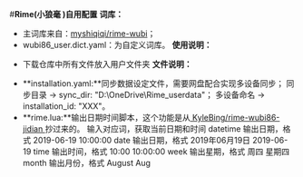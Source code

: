 #**Rime(小狼毫 )自用配置**
**词库：**
  * 主词库来自：[myshiqiqi/rime-wubi]([url](https://github.com/myshiqiqi/rime-wubi))；
  * wubi86_user.dict.yaml：为自定义词库。
**使用说明：**
  - 下载仓库中所有文件放入用户文件夹
**文件说明：**
  * **installation.yaml:**同步数据设定文件，需要网盘配合实现多设备同步；
    同步目录 → sync_dir: "D:\\OneDrive\\Rime_userdata"；
    多设备命名 → installation_id: "XXX"。
  * **rime.lua:**输出日期时间脚本，这个功能是从[ KyleBing/rime-wubi86-jidian ]([url](https://github.com/KyleBing/rime-wubi86-jidian))抄过来的。
      输入对应词，获取当前日期和时间
         datetime 输出日期，格式 2019-06-19 10:00:00
         date 输出日期，格式 2019年06月19日 2019-06-19
         time 输出时间，格式 10:00 10:00:00
         week 输出星期，格式 周四 星期四
         month 输出月份，格式 August Aug
